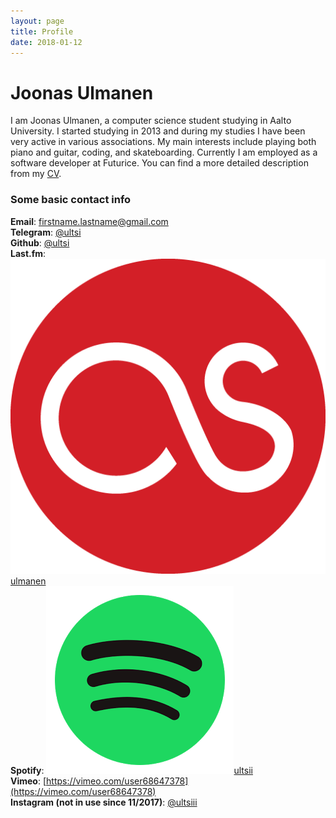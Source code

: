 ```yaml
---
layout: page
title: Profile
date: 2018-01-12
---
```


# Joonas Ulmanen

I am Joonas Ulmanen, a computer science student studying in Aalto University. I started studying in 2013 and during my studies I have been very active in various associations. My main interests include playing both piano and guitar, coding, and skateboarding. Currently I am employed as a software developer at Futurice. You can find a more detailed description from my [CV](/pages/CV/).

### Some basic contact info

**Email**: firstname.lastname@gmail.com  
**Telegram**: [@ultsi](https://t.me/ultsi)  
**Github**: [@ultsi](https://github.com/ultsi)  
**Last.fm**: ![icon](/assets/images/logos/lastfm.png)[ulmanen](https://www.last.fm/user/ulmanen)  
**Spotify**: ![icon](/assets/images/logos/spotify.png)[ultsii](https://open.spotify.com/user/ultsii)  
**Vimeo**: [https://vimeo.com/user68647378](https://vimeo.com/user68647378)  
**Instagram (not in use since 11/2017)**: [@ultsiii](https://www.instagram.com/ultsiii)